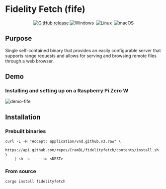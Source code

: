 # Fidelity Fetch (fife)

<div align="center">
  <a href="https://github.com/CramBL/fidelityfetch/releases" title="Latest Stable GitHub Release">
      <img src="https://img.shields.io/github/release/CramBL/fidelityfetch/all.svg?style=flat&logo=github&logoColor=white&colorB=blue&label=" alt="GitHub release">
  </a>    
    <img src="https://img.shields.io/badge/-Windows-6E46A2.svg?style=flat&logo=windows-11&logoColor=white" alt="Windows" title="Supported Platform: Windows">&thinsp;
    <img src="https://img.shields.io/badge/-Linux-9C2A91.svg?style=flat&logo=linux&logoColor=white" alt="Linux" title="Supported Platform: Linux">&thinsp;
    <img src="https://img.shields.io/badge/-macOS-red.svg?style=flat&logo=apple&logoColor=white" alt="macOS" title="Supported Platform: macOS">
</div>

## Purpose

Single self-contained binary that provides an easily configurable server that supports range requests and allows for serving and browsing remote files through a web browser.


## Demo

### Installing and setting up on a Raspberry Pi Zero W

![demo-fife](https://github.com/user-attachments/assets/368f9af1-9a1a-4d52-98a9-cc017ebd40af)

## Installation

### Prebuilt binaries

```shell
curl -L -H "Accept: application/vnd.github.v3.raw" \
    https://api.github.com/repos/CramBL/fidelityfetch/contents/install.sh \
    | sh -s -- --to <DEST>
```

### From source

```shell
cargo install fidelityfetch
```
